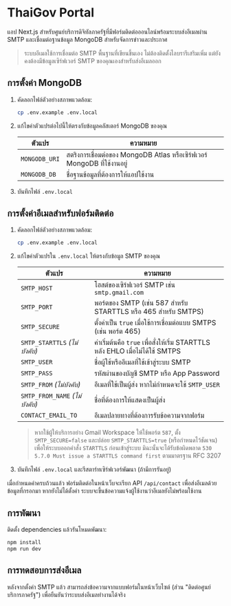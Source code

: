 # ThaiGov Portal

แอป Next.js สำหรับศูนย์บริการดิจิทัลภาครัฐที่มีฟอร์มติดต่อออนไลน์พร้อมระบบส่งอีเมลผ่าน SMTP และเชื่อมต่อฐานข้อมูล MongoDB สำหรับจัดการข่าวและประกาศ

> ระบบอีเมลใช้การเชื่อมต่อ SMTP พื้นฐานที่เขียนขึ้นเอง ไม่ต้องติดตั้งไลบรารีเสริมเพิ่ม แต่ยังคงต้องมีข้อมูลเซิร์ฟเวอร์ SMTP ของคุณเองสำหรับส่งอีเมลออก

## การตั้งค่า MongoDB

1. คัดลอกไฟล์ตัวอย่างสภาพแวดล้อม:

   ```bash
   cp .env.example .env.local
   ```

2. แก้ไขค่าตัวแปรต่อไปนี้ให้ตรงกับข้อมูลคลัสเตอร์ MongoDB ของคุณ

   | ตัวแปร | ความหมาย |
   | --- | --- |
   | `MONGODB_URI` | สตริงการเชื่อมต่อของ MongoDB Atlas หรือเซิร์ฟเวอร์ MongoDB ที่ใช้งานอยู่ |
   | `MONGODB_DB` | ชื่อฐานข้อมูลที่ต้องการให้แอปใช้งาน |

3. บันทึกไฟล์ `.env.local`

## การตั้งค่าอีเมลสำหรับฟอร์มติดต่อ

1. คัดลอกไฟล์ตัวอย่างสภาพแวดล้อม:

   ```bash
   cp .env.example .env.local
   ```

2. แก้ไขค่าตัวแปรใน `.env.local` ให้ตรงกับข้อมูล SMTP ของคุณ

   | ตัวแปร | ความหมาย |
   | --- | --- |
   | `SMTP_HOST` | โฮสต์ของเซิร์ฟเวอร์ SMTP เช่น `smtp.gmail.com` |
   | `SMTP_PORT` | พอร์ตของ SMTP (เช่น 587 สำหรับ STARTTLS หรือ 465 สำหรับ SMTPS) |
   | `SMTP_SECURE` | ตั้งค่าเป็น `true` เมื่อใช้การเชื่อมต่อแบบ SMTPS (เช่น พอร์ต 465) |
   | `SMTP_STARTTLS` *(ไม่บังคับ)* | ค่าเริ่มต้นคือ `true` เพื่อสั่งให้เริ่ม STARTTLS หลัง EHLO เมื่อไม่ได้ใช้ SMTPS |
   | `SMTP_USER` | ชื่อผู้ใช้หรืออีเมลที่ใช้เข้าสู่ระบบ SMTP |
   | `SMTP_PASS` | รหัสผ่านของบัญชี SMTP หรือ App Password |
   | `SMTP_FROM` *(ไม่บังคับ)* | อีเมลที่ใช้เป็นผู้ส่ง หากไม่กำหนดจะใช้ `SMTP_USER` |
   | `SMTP_FROM_NAME` *(ไม่บังคับ)* | ชื่อที่ต้องการให้แสดงเป็นผู้ส่ง |
   | `CONTACT_EMAIL_TO` | อีเมลปลายทางที่ต้องการรับข้อความจากฟอร์ม |

   > หากใช้ผู้ให้บริการอย่าง Gmail Workspace ให้ใช้พอร์ต `587`, ตั้ง `SMTP_SECURE=false` และปล่อย `SMTP_STARTTLS=true` (หรือกำหนดไว้ชัดเจน) เพื่อให้ระบบออกคำสั่ง `STARTTLS` ก่อนเข้าสู่ระบบ มิฉะนั้นจะได้รับข้อผิดพลาด `530 5.7.0 Must issue a STARTTLS command first` ตามมาตรฐาน RFC 3207

3. บันทึกไฟล์ `.env.local` และรีสตาร์ทเซิร์ฟเวอร์พัฒนา (ถ้ามีการรันอยู่)

เมื่อกำหนดค่าครบถ้วนแล้ว ฟอร์มติดต่อในหน้าเว็บจะเรียก API `/api/contact` เพื่อส่งอีเมลด้วยข้อมูลที่กรอกมา หากยังไม่ได้ตั้งค่า ระบบจะขึ้นข้อความแจ้งผู้ใช้งานว่าอีเมลยังไม่พร้อมใช้งาน

## การพัฒนา

ติดตั้ง dependencies แล้วรันโหมดพัฒนา:

```bash
npm install
npm run dev
```

## การทดสอบการส่งอีเมล

หลังจากตั้งค่า SMTP แล้ว สามารถส่งข้อความจากแบบฟอร์มในหน้าเว็บไซต์ (ส่วน "ติดต่อศูนย์บริการภาครัฐ") เพื่อยืนยันว่าระบบส่งอีเมลทำงานได้จริง
